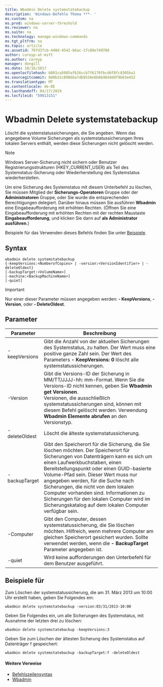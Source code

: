 ```yaml
---
title: Wbadmin Delete systemstatebackup
description: 'Windows-Befehle Thema ***- '
ms.custom: na
ms.prod: windows-server-threshold
ms.reviewer: na
ms.suite: na
ms.technology: manage-windows-commands
ms.tgt_pltfrm: na
ms.topic: article
ms.assetid: 707d37cb-448d-4542-b6ac-1fc89e749788
author: coreyp-at-msft
ms.author: coreyp
manager: dongill
ms.date: 10/16/2017
ms.openlocfilehash: 6801ca5985af626ccb7f6170fbcd6f8fc8305ba1
ms.sourcegitcommit: 0d0b32c8986ba7db9536e0b8648d4ddf9b03e452
ms.translationtype: MT
ms.contentlocale: de-DE
ms.lasthandoff: 04/17/2019
ms.locfileid: "59813151"
---
```

# <a name="wbadmin-delete-systemstatebackup"></a>Wbadmin Delete systemstatebackup



Löscht die systemstatussicherungen, die Sie angeben. Wenn das angegebene Volume Sicherungen als systemstatussicherungen Ihres lokalen Servers enthält, werden diese Sicherungen nicht gelöscht werden.

> [!NOTE]
> Windows Server-Sicherung nicht sichern oder Benutzer Registrierungsstrukturen (HKEY_CURRENT_USER) als Teil des Systemstatus-Sicherung oder Wiederherstellung des Systemstatus wiederherstellen.

Um eine Sicherung des Systemstatus mit diesem Unterbefehl zu löschen, Sie müssen Mitglied der **Sicherungs-Operatoren** Gruppe oder der **Administratoren** Gruppe, oder Sie wurde die entsprechenden Berechtigungen delegiert. Darüber hinaus müssen Sie ausführen **Wbadmin** eine Eingabeaufforderung mit erhöhten Rechten. (Öffnen Sie eine Eingabeaufforderung mit erhöhten Rechten mit der rechten Maustaste **Eingabeaufforderung**, und klicken Sie dann auf **als Administrator ausführen**.)

Beispiele für das Verwenden dieses Befehls finden Sie unter [Beispiele](#BKMK_examples).

## <a name="syntax"></a>Syntax

```
wbadmin delete systemstatebackup
{-keepVersions:<NumberofCopies> | -version:<VersionIdentifier> | -deleteOldest}
[-backupTarget:<VolumeName>]
[-machine:<BackupMachineName>]
[-quiet]
```

> [!IMPORTANT]
> Nur einer dieser Parameter müssen angegeben werden: **- KeepVersions**, **-Version**, oder **- DeleteOldest**.

## <a name="parameters"></a>Parameter

|Parameter|Beschreibung|
|---------|-----------|
|-keepVersions|Gibt die Anzahl von der aktuellen Sicherungen des Systemstatus, zu halten. Der Wert muss eine positive ganze Zahl sein. Der Wert des Parameters **- KeepVersions: 0** löscht alle systemstatussicherungen.|
|-Version|Gibt die Versions-ID der Sicherung in MM/TT/JJJJ-hh: mm-Format. Wenn Sie die Versions-ID nicht kennen, geben Sie **Wbadmin get Versionen**.</br>Versionen, die ausschließlich systemstatussicherungen sind, können mit diesem Befehl gelöscht werden. Verwendung **Wbadmin Elemente abrufen** an den Versionstyp.|
|-deleteOldest|Löscht die älteste systemstatussicherung.|
|-backupTarget|Gibt den Speicherort für die Sicherung, die Sie löschen möchten. Der Speicherort für Sicherungen von Datenträgern kann es sich um einen Laufwerkbuchstaben, einen Bereitstellungspunkt oder einen GUID-basierte Volume-Pfad sein. Dieser Wert muss nur angegeben werden, für die Suche nach Sicherungen, die nicht von dem lokalen Computer vorhanden sind. Informationen zu Sicherungen für den lokalen Computer wird im Sicherungskatalog auf dem lokalen Computer verfügbar sein.|
|-Computer|Gibt den Computer, dessen systemstatussicherung, die Sie löschen möchten. Hilfreich, wenn mehrere Computer am gleichen Speicherort gesichert wurden. Sollte verwendet werden, wenn die **- BackupTarget** Parameter angegeben ist.|
|-quiet|Wird keine aufforderungen den Unterbefehl für dem Benutzer ausgeführt.|

## <a name="BKMK_examples"></a>Beispiele für

Zum Löschen der systemstatussicherung, die am 31. März 2013 um 10:00 Uhr erstellt haben, geben Sie Folgendes ein:
```
wbadmin delete systemstatebackup -version:03/31/2013-10:00
```
Geben Sie Folgendes ein, um alle Sicherungen des Systemstatus, mit Ausnahme der letzten drei zu löschen:
```
wbadmin delete systemstatebackup -keepVersions:3
```
Geben Sie zum Löschen der ältesten Sicherung des Systemstatus auf Datenträger f gespeichert:
```
wbadmin delete systemstatebackup -backupTarget:f -deleteOldest
```

#### <a name="additional-references"></a>Weitere Verweise

-   [Befehlszeilensyntax](command-line-syntax-key.md)
-   [Wbadmin](wbadmin.md)